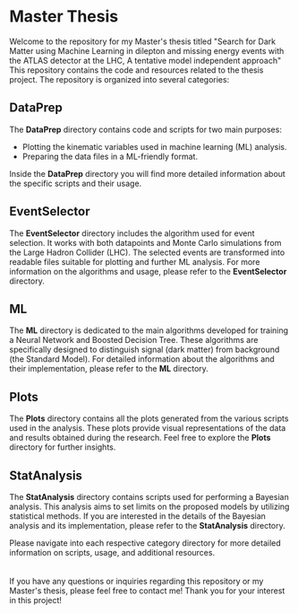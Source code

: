 # Master Thesis
Welcome to the repository for my Master's thesis titled "Search for Dark Matter using Machine Learning in dilepton and missing energy events with the ATLAS detector at the LHC, A tentative model independent approach" This repository contains the code and resources related to the thesis project. The repository is organized into several categories:

## DataPrep
The **DataPrep** directory contains code and scripts for two main purposes:

- Plotting the kinematic variables used in machine learning (ML) analysis.
- Preparing the data files in a ML-friendly format.

Inside the **DataPrep** directory you will find more detailed information about the specific scripts and their usage.

## EventSelector
The **EventSelector** directory includes the algorithm used for event selection. It works with both datapoints and Monte Carlo simulations from the Large Hadron Collider (LHC). The selected events are transformed into readable files suitable for plotting and further ML analysis. For more information on the algorithms and usage, please refer to the **EventSelector** directory.

## ML
The **ML** directory is dedicated to the main algorithms developed for training a Neural Network and Boosted Decision Tree. These algorithms are specifically designed to distinguish signal (dark matter) from background (the Standard Model). For detailed information about the algorithms and their implementation, please refer to the **ML** directory.

## Plots
The **Plots** directory contains all the plots generated from the various scripts used in the analysis. These plots provide visual representations of the data and results obtained during the research. Feel free to explore the **Plots** directory for further insights.

## StatAnalysis
The **StatAnalysis** directory contains scripts used for performing a Bayesian analysis. This analysis aims to set limits on the proposed models by utilizing statistical methods. If you are interested in the details of the Bayesian analysis and its implementation, please refer to the **StatAnalysis** directory.

Please navigate into each respective category directory for more detailed information on scripts, usage, and additional resources.
<br/><br/><br/>
If you have any questions or inquiries regarding this repository or my Master's thesis, please feel free to contact me!
Thank you for your interest in this project!